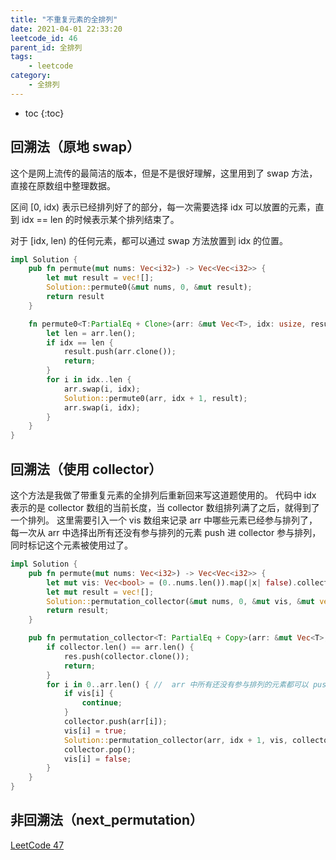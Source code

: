 ```yaml
---
title: "不重复元素的全排列"
date: 2021-04-01 22:33:20
leetcode_id: 46
parent_id: 全排列
tags:
    - leetcode
category:
    - 全排列
---
```


* toc 
{:toc}

## 回溯法（原地 swap）

这个是网上流传的最简洁的版本，但是不是很好理解，这里用到了 swap 方法，直接在原数组中整理数据。

区间 [0, idx) 表示已经排列好了的部分，每一次需要选择 idx 可以放置的元素，直到 idx == len 的时候表示某个排列结束了。

对于 [idx, len) 的任何元素，都可以通过 swap 方法放置到 idx 的位置。

```rust
impl Solution {
    pub fn permute(mut nums: Vec<i32>) -> Vec<Vec<i32>> {
        let mut result = vec![];
        Solution::permute0(&mut nums, 0, &mut result);
        return result
    }

    fn permute0<T:PartialEq + Clone>(arr: &mut Vec<T>, idx: usize, result: &mut Vec<Vec<T>>) {
        let len = arr.len();
        if idx == len {
            result.push(arr.clone());
            return;
        }
        for i in idx..len {
            arr.swap(i, idx);
            Solution::permute0(arr, idx + 1, result);
            arr.swap(i, idx);
        }
    }
}
```

## 回溯法（使用 collector）

这个方法是我做了带重复元素的全排列后重新回来写这道题使用的。
代码中 idx 表示的是 collector 数组的当前长度，当 collector 数组排列满了之后，就得到了一个排列。
这里需要引入一个 vis 数组来记录 arr 中哪些元素已经参与排列了，每一次从 arr 中选择出所有还没有参与排列的元素 push 进 collector 参与排列，同时标记这个元素被使用过了。

```rust
impl Solution {
    pub fn permute(mut nums: Vec<i32>) -> Vec<Vec<i32>> {
        let mut vis: Vec<bool> = (0..nums.len()).map(|x| false).collect();
        let mut result = vec![];
        Solution::permutation_collector(&mut nums, 0, &mut vis, &mut vec![], &mut result);
        return result;
    }

    pub fn permutation_collector<T: PartialEq + Copy>(arr: &mut Vec<T>, idx: usize, vis: &mut Vec<bool>, collector: &mut Vec<T>, res: &mut Vec<Vec<T>>) {
        if collector.len() == arr.len() {
            res.push(collector.clone());
            return;
        }
        for i in 0..arr.len() { //  arr 中所有还没有参与排列的元素都可以 push 进 collector
            if vis[i] {
                continue;
            }
            collector.push(arr[i]);
            vis[i] = true;
            Solution::permutation_collector(arr, idx + 1, vis, collector, res);
            collector.pop();
            vis[i] = false;
        }
    }
}
```

## 非回溯法（next_permutation）
[LeetCode 47](/leetcode/47/)